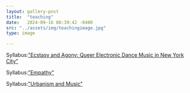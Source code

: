 ```yaml
---
layout: gallery-post
title:  "teaching"
date:   2024-09-16 08:39:42 -0400
src: "../assets/img/teachingimage.jpg"
type: image

---
```


Syllabus:<a href="https://docs.google.com/document/d/1Ixb3Cy40V4eJy4CY2fGZdKCtWVKhs7oh/edit?usp=sharing&ouid=106327183254073120694&rtpof=true&sd=true">"Ecstasy and Agony: Queer Electronic Dance Music in New York City"</a> 

Syllabus:<a href="https://certainlives.github.io/blog/2024-06-19-empathetic-encounters.html">"Empathy"</a>

Syllabus:<a href="https://docs.google.com/document/d/1BHQyhvqL5Bd53IyZWulOYnGlsGSjIU6V/edit?usp=sharing&ouid=106327183254073120694&rtpof=true&sd=true">"Urbanism and Music"</a>
